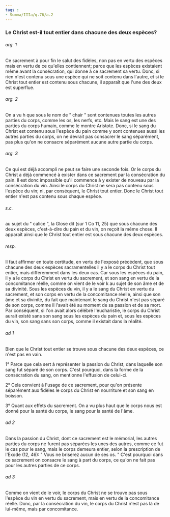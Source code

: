 ```yaml
---
tags : 
- Summa/IIIa/q.76/a.2
---
```


### Le Christ est-il tout entier dans chacune des deux espèces?

###### arg. 1
Ce sacrement à pour fin le salut des fidèles, non pas en vertu des espèces mais en vertu de ce qu'elles contiennent; parce que les espèces existaient même avant la consécration, qui donne à ce sacrement sa vertu. Donc, si rien n'est contenu sous une espèce qui ne soit contenu dans l'autre, et si le Christ tout entier est contenu sous chacune, il apparaît que l'une des deux est superflue. 

###### arg. 2
On a vu h que sous le nom de " chair " sont contenues toutes les autres parties du corps, comme les os, les nerfs, etc. Mais le sang est une des parties du corps humain, comme le montre Aristote. Donc, si le sang du Christ est contenu sous l'espèce du pain comme y sont contenues aussi les autres parties du corps, on ne devrait pas consacrer le sang séparément, pas plus qu'on ne consacre séparément aucune autre partie du corps. 

###### arg. 3
Ce qui est déjà accompli ne peut se faire une seconde fois. Or le corps du Christ a déjà commencé à exister dans ce sacrement par la consécration du pain. Il est donc impossible qu'il commence à y exister de nouveau par la consécration du vin. Ainsi le corps du Christ ne sera pas contenu sous l'espèce du vin; ni, par conséquent, le Christ tout entier. Donc le Christ tout entier n'est pas contenu sous chaque espèce. 

###### s.c.
au sujet du " calice ", la Glose dit (sur 1 Co 11, 25) que sous chacune des deux espèces, c'est-à-dire du pain et du vin, on reçoit la même chose. Il apparaît ainsi que le Christ tout entier est sous chacune des deux espèces. 

###### resp.
Il faut affirmer en toute certitude, en vertu de l'exposé précédent, que sous chacune des deux espèces sacramentelles il y a le corps du Christ tout entier, mais différemment dans les deux cas. Car sous les espèces du pain, il y a le corps du Christ en vertu du sacrement, et son sang en vertu de la concomitance réelle, comme on vient de le voir k au sujet de son âme et de sa divinité. Sous les espèces du vin, il y a le sang du Christ en vertu du sacrement, et son corps en vertu de la concomitance réelle, ainsi que son âme et sa divinité, du fait que maintenant le sang du Christ n'est pas séparé de son corps, comme il l'avait été au moment de sa passion et de sa mort. Par conséquent, si l'on avait alors célébré l'eucharistie, le corps du Christ aurait existé sans son sang sous les espèces du pain et, sous les espèces du vin, son sang sans son corps, comme il existait dans la réalité. 

###### ad 1
Bien que le Christ tout entier se trouve sous chacune des deux espèces, ce n'est pas en vain. 

1° Parce que cela sert à représenter la passion du Christ, dans laquelle son sang fut séparé de son corps. C'est pourquoi, dans la forme de la consécration du sang, on mentionne l'effusion de celui-ci. 

2° Cela convient à l'usage de ce sacrement, pour qu'on présente séparément aux fidèles le corps du Christ en nourriture et son sang en boisson. 

3° Quant aux effets du sacrement. On a vu plus haut que le corps nous est donné pour la santé du corps, le sang pour la santé de l'âme. 

###### ad 2
Dans la passion du Christ, dont ce sacrement est le mémorial, les autres parties du corps ne furent pas séparées les unes des autres, comme ce fut le cas pour le sang, mais le corps demeura entier, selon la prescription de l'Exode (12, 46): " Vous ne briserez aucun de ses os. " C'est pourquoi dans ce sacrement on consacre le sang à part du corps, ce qu'on ne fait pas pour les autres parties de ce corps. 

###### ad 3
Comme on vient de le voir, le corps du Christ ne se trouve pas sous l'espèce du vin en vertu du sacrement, mais en vertu de la concomitance réelle. Donc, par la consécration du vin, le corps du Christ n'est pas là de lui-même, mais par concomitance. 

